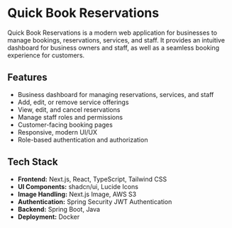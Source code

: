 # Quick Book Reservations

Quick Book Reservations is a modern web application for businesses to manage bookings, reservations, services, and staff. It provides an intuitive dashboard for business owners and staff, as well as a seamless booking experience for customers.

## Features

- Business dashboard for managing reservations, services, and staff
- Add, edit, or remove service offerings
- View, edit, and cancel reservations
- Manage staff roles and permissions
- Customer-facing booking pages
- Responsive, modern UI/UX
- Role-based authentication and authorization

## Tech Stack

- **Frontend:** Next.js, React, TypeScript, Tailwind CSS
- **UI Components:** shadcn/ui, Lucide Icons
- **Image Handling:** Next.js Image, AWS S3
- **Authentication:** Spring Security JWT Authentication
- **Backend:** Spring Boot, Java
- **Deployment:** Docker
